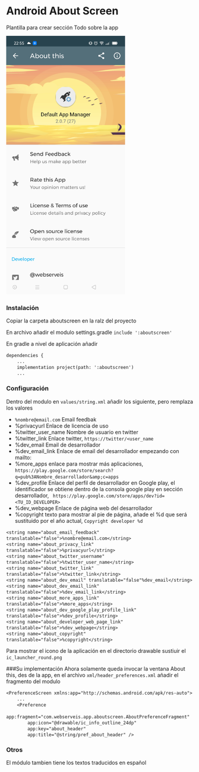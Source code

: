 # Android About Screen 
 Plantilla para crear sección Todo sobre la app

<img src="screenshot1.jpg" data-canonical-src="https://gyazo.com/eb5c5741b6a9a16c692170a41a49c858.png" width="320" />


### Instalación

Copiar la carpeta aboutscreen en la ralz del proyecto

En archivo añadir el modulo settings.gradle
`include ':aboutscreen'`

En gradle a nivel de aplicación añadir
```
dependencies {
    ...
    implementation project(path: ':aboutscreen')
    ...
```


### Configuración

Dentro del modulo en `values/string.xml` añadir los siguiente, pero remplaza los valores

 - `%nombre@email.com` Email feedbak 
 - %privacyurl Enlace de licencia de uso
 - %twitter_user_name Nombre de usuario en twitter
 - %twitter_link Enlace twitter, `https://twitter/<user_name`
 - %dev_email Email de desarrollador
 - %dev_email_link Enlace de email del desarrollador empezando con mailto:
 - %more_apps enlace para mostrar más aplicaciones, `https://play.google.com/store/search?q=pub%3ANombre_desarrollador&amp;c=apps`
 - %dev_profile Enlace del perfil de desarrollador en Google play, el identificador se obtiene dentro de la consola google play en sección desarrollador, ` https://play.google.com/store/apps/dev?id=<TU_ID_DEVELOPER>`
 - %dev_webpage Enlace de página web del desarrollador
 - %copyright texto para mostrar al pie de página, añade el %d que será sustituido por el año actual, `Copyright developer %d`
 

```
<string name="about_email_feedback" translatable="false">%nombre@email.com</string>
<string name="about_privacy_link" translatable="false">%privacyurl</string>
<string name="about_twitter_username" translatable="false">%twitter_user_name</string>
<string name="about_twitter_link" translatable="false">%twitter_link</string>
<string name="about_dev_email" translatable="false"%dev_email</string>
<string name="about_dev_email_link" translatable="false">%dev_email_link</string>
<string name="about_more_apps_link" translatable="false">%more_apps</string>
<string name="about_dev_google_play_profile_link" translatable="false">%dev_profile</string>
<string name="about_developer_web_page_link" translatable="false">%dev_webpage</string>
<string name="about_copyright" translatable="false">%copyright</string>
```

Para mostrar el icono de la aplicación en el directorio drawable sustiuir el `ic_launcher_round.png`


###Su implementación
Ahora solamente queda invocar la ventana About this, des de la app, en el archivo `xml/header_preferences.xml` añadir el fragmento del modulo

```
<PreferenceScreen xmlns:app="http://schemas.android.com/apk/res-auto">
    ...
    <Preference
        app:fragment="com.webserveis.app.aboutscreen.AboutPreferenceFragment"
        app:icon="@drawable/ic_info_outline_24dp"
        app:key="about_header"
        app:title="@string/pref_about_header" />
```

### Otros
El módulo tambien tiene los textos traducidos en español

